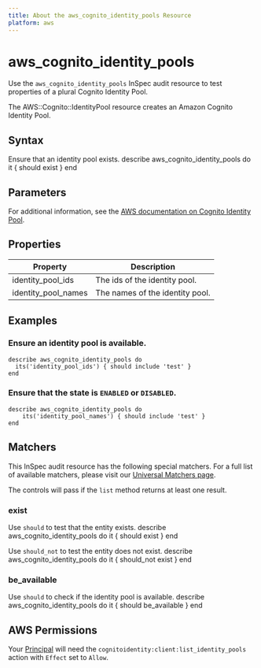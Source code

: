 ```yaml
---
title: About the aws_cognito_identity_pools Resource
platform: aws
---
```


# aws\_cognito\_identity\_pools

Use the `aws_cognito_identity_pools` InSpec audit resource to test properties of a plural Cognito Identity Pool.

The AWS::Cognito::IdentityPool resource creates an Amazon Cognito Identity Pool.

## Syntax

Ensure that an identity pool exists.
    describe aws_cognito_identity_pools do
      it { should exist }
    end

## Parameters

For additional information, see the [AWS documentation on Cognito Identity Pool](https://docs.aws.amazon.com/AWSCloudFormation/latest/UserGuide/aws-resource-cognito-identitypool.html).

## Properties

| Property | Description|
| --- | --- |
| identity_pool_ids | The ids of the identity pool. |
| identity_pool_names | The names of the identity pool. |

## Examples

### Ensure an identity pool is available.
    describe aws_cognito_identity_pools do
      its('identity_pool_ids') { should include 'test' }
    end

### Ensure that the state is `ENABLED` or `DISABLED`.
    describe aws_cognito_identity_pools do
        its('identity_pool_names') { should include 'test' }
    end

## Matchers

This InSpec audit resource has the following special matchers. For a full list of available matchers, please visit our [Universal Matchers page](https://www.inspec.io/docs/reference/matchers/).

The controls will pass if the `list` method returns at least one result.

### exist

Use `should` to test that the entity exists.
    describe aws_cognito_identity_pools do
      it { should exist }
    end

Use `should_not` to test the entity does not exist.
    describe aws_cognito_identity_pools do
      it { should_not exist }
    end

### be_available

Use `should` to check if the identity pool is available.
    describe aws_cognito_identity_pools do
      it { should be_available }
    end

## AWS Permissions

Your [Principal](https://docs.aws.amazon.com/IAM/latest/UserGuide/intro-structure.html#intro-structure-principal) will need the `cognitoidentity:client:list_identity_pools` action with `Effect` set to `Allow`.